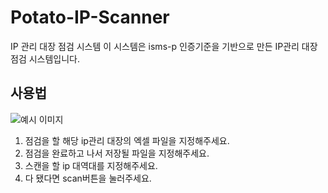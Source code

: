 # Potato-IP-Scanner
IP 관리 대장 점검 시스템
이 시스템은 isms-p 인증기준을 기반으로 만든 IP관리 대장 점검 시스템입니다.
<h2>사용법</h2>
<img alt="예시 이미지" src="https://github.com/Phqasue/Potato-IP-Scanner/assets/78483140/679e0593-007f-4afd-9c41-60ff46760829">
<br>
<ol>
  <li>점검을 할 해당 ip관리 대장의 엑셀 파일을 지정해주세요.</li>
  <li>점검을 완료하고 나서 저장될 파일을 지정해주세요.</li>
  <li>스캔을 할 ip 대역대를 지정해주세요.</li>
  <li>다 됐다면 scan버튼을 눌러주세요.</li>
</ol>
